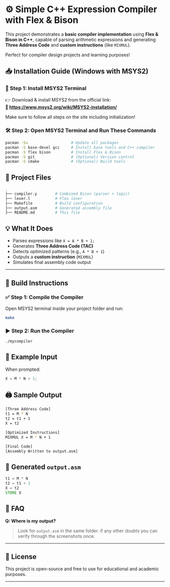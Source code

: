 # ⚙️ Simple C++ Expression Compiler with Flex & Bison

This project demonstrates a **basic compiler implementation** using **Flex & Bison in C++**, capable of parsing arithmetic expressions and generating **Three Address Code** and **custom instructions** (like `MIXMUL`). 

Perfect for compiler design projects and learning purposes!


## 📥 Installation Guide (Windows with MSYS2)

### 🔧 Step 1: Install MSYS2 Terminal

👉 Download & install MSYS2 from the official link:  
**🔗 https://www.msys2.org/wiki/MSYS2-installation/**

Make sure to follow all steps on the site including initialization!


### 🛠️ Step 2: Open MSYS2 Terminal and Run These Commands

```bash
pacman -Su                   # Update all packages
pacman -S base-devel gcc     # Install base tools and C++ compiler
pacman -S flex bison         # Install Flex & Bison
pacman -S git                # (Optional) Version control
pacman -S cmake              # (Optional) Build tools
```


## 📂 Project Files

```bash
.
├── compiler.y        # Combined Bison (parser + logic)
├── lexer.l           # Flex lexer
├── Makefile          # Build configuration
├── output.asm        # Generated assembly file
├── README.md         # This file
```


## 💡 What It Does

- Parses expressions like `X = A * B + 1;`
- Generates **Three Address Code (TAC)**
- Detects optimized patterns (e.g., `A * B + 1`)
- Outputs a **custom instruction** (`MIXMUL`)
- Simulates final assembly code output

---

## 🧱 Build Instructions

### ✅ Step 1: Compile the Compiler

Open MSYS2 terminal inside your project folder and run:

```bash
make
```

### ▶️ Step 2: Run the Compiler

```bash
./mycompiler
```


## 🧪 Example Input

When prompted:

```c
X = M * N + 1;
```


## 🖨️ Sample Output

```bash
[Three Address Code]
t1 = M * N
t2 = t1 + 1
X = t2

[Optimized Instructions]
MIXMUL X = M * N + 1

[Final Code]
[Assembly Written to output.asm]
```


## 📝 Generated `output.asm`

```asm
t1 = M * N
t2 = t1 + 1
X = t2
STORE X
```


## 🙋 FAQ

**Q: Where is my output?**  
> Look for `output.asm` in the same folder.
> if any other doubts you can verify through the screenshots once.

---

## 📜 License

This project is open-source and free to use for educational and academic purposes.

---
